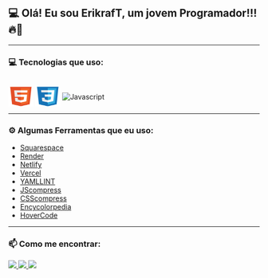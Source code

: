 ## 💻 Olá! Eu sou ErikrafT, um jovem Programador!!! 🔥🚀  

---

### 💻 Tecnologias que uso:
<div style="display: inline_block"><br>
  <img align="center" alt="HTML" height="40" width="50" src="https://raw.githubusercontent.com/devicons/devicon/master/icons/html5/html5-original.svg">
  <img align="center" alt="CSS" height="40" width="50" src="https://raw.githubusercontent.com/devicons/devicon/master/icons/css3/css3-original.svg">
  <img align="center" alt="Javascript" height="40" width="40" src="https://i.imgur.com/0QaH4zl.png">
</div>

---

### ⚙️ Algumas Ferramentas que eu uso:

- [Squarespace](https://domains.squarespace.com/pt/)
- [Render](https://render.com/)
- [Netlify](https://www.netlify.com/)
- [Vercel](https://vercel.com/)
- [YAMLLINT](https://www.yamllint.com/)
- [JScompress](https://jscompress.com/)
- [CSScompress](https://csscompressor.com/)
- [Encycolorpedia](https://encycolorpedia.pt/)
- [HoverCode](https://hovercode.com/)

---

### 📫 Como me encontrar:
<div>  
  <a href="https://www.youtube.com/@ErikrafT" target="_blank">
    <img src="https://img.shields.io/badge/YouTube-FF0000?style=for-the-badge&logo=youtube&logoColor=white">
  </a>

  <a href="https://discord.erikraft.com/" target="_blank">
    <img src="https://img.shields.io/badge/Discord-7289DA?style=for-the-badge&logo=discord&logoColor=white">
  </a>

  <a href="mailto: erikraft43@gmail.com">
    <img src="https://img.shields.io/badge/Gmail-%23333?style=for-the-badge&logo=gmail&logoColor=white">
  </a>
</div>